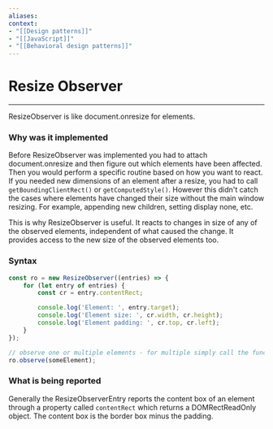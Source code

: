 ```yaml
---
aliases:
context:
- "[[Design patterns]]"
- "[[JavaScript]]"
- "[[Behavioral design patterns]]"
---
```


# Resize Observer

---
ResizeObserver is like document.onresize for elements.

### Why was it implemented

Before ResizeObserver was implemented you had to attach document.onresize and then figure out which elements have been affected. Then you would perform a specific routine based on how you want to react. If you needed new dimensions of an element after a resize, you had to call `getBoundingClientRect()` or `getComputedStyle()`.
However this didn't catch the cases where elements have changed their size without the main window resizing. For example, appending new children, setting display none, etc.

This is why ResizeObserver is useful. It reacts to changes in size of any of the observed elements, independent of what caused the change. It provides access to the new size of the observed elements too.


### Syntax

``` js
const ro = new ResizeObserver((entries) => {
    for (let entry of entries) {
        const cr = entry.contentRect;

        console.log('Element: ', entry.target);
        console.log('Element size: ', cr.width, cr.height);
        console.log('Element padding: ', cr.top, cr.left);
    }
});

// observe one or multiple elements - for multiple simply call the function X times
ro.observe(someElement);
```

### What is being reported
Generally the ResizeObserverEntry reports the content box of an element through a property called `contentRect` which returns a DOMRectReadOnly object.
The content box is the border box minus the padding.


